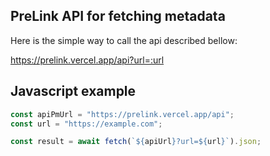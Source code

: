 ## PreLink API for fetching metadata

Here is the simple way to call the api described bellow:

https://prelink.vercel.app/api?url=:url

## Javascript example

```js
const apiPmUrl = "https://prelink.vercel.app/api";
const url = "https://example.com";

const result = await fetch(`${apiUrl}?url=${url}`).json;
```
